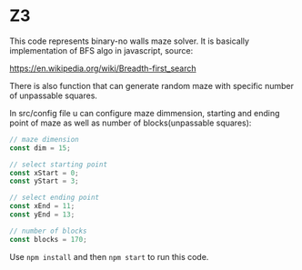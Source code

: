 # Z3
This code represents binary-no walls maze solver. It is basically implementation of BFS algo in javascript, source:

https://en.wikipedia.org/wiki/Breadth-first_search

There is also function that can generate random maze with specific number of unpassable squares.

In src/config file u can configure maze dimmension, starting and ending point of maze as well as number of blocks(unpassable squares):

``` javascript
// maze dimension
const dim = 15;

// select starting point
const xStart = 0;
const yStart = 3;

// select ending point
const xEnd = 11;
const yEnd = 13;

// number of blocks
const blocks = 170;
```
Use ```npm install``` and then ```npm start``` to run this code.



